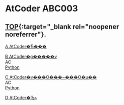 # AtCoder ABC003  

## [TOP](https://atcoder.jp/contests/abc003){:target="_blank rel="noopener noreferrer"}.  

<a href="https://atcoder.jp/contests/abc003/tasks/abc003_1" target="_blank" rel="noopener noreferrer">A AtCoder�Ђ̋���</a>  
<a href="https://atcoder.jp/contests/abc003/submissions/" target="_blank" rel="noopener noreferrer"></a>  

<a href="https://atcoder.jp/contests/abc003/tasks/abc003_2" target="_blank" rel="noopener noreferrer">B AtCoder�g�����v</a>  
AC  
<a href="https://atcoder.jp/contests/abc003/submissions/15527441" target="_blank" rel="noopener noreferrer">Python</a>  

<a href="https://atcoder.jp/contests/abc003/tasks/abc003_3" target="_blank" rel="noopener noreferrer">C AtCoder�v���O���~���O�u��</a>  
AC  
<a href="https://atcoder.jp/contests/abc003/submissions/15527480" target="_blank" rel="noopener noreferrer">Python</a>  

<a href="https://atcoder.jp/contests/abc003/tasks/abc003_4" target="_blank" rel="noopener noreferrer">D AtCoder�Ђ̓~</a>  
<a href="https://atcoder.jp/contests/abc003/submissions/" target="_blank" rel="noopener noreferrer"></a>  

